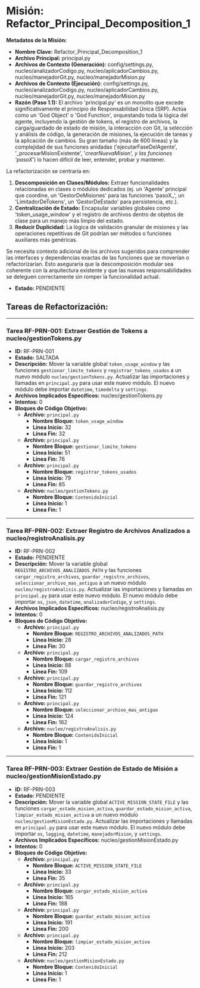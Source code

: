 # Misión: Refactor_Principal_Decomposition_1

**Metadatos de la Misión:**
- **Nombre Clave:** Refactor_Principal_Decomposition_1
- **Archivo Principal:** principal.py
- **Archivos de Contexto (Generación):** config/settings.py, nucleo/analizadorCodigo.py, nucleo/aplicadorCambios.py, nucleo/manejadorGit.py, nucleo/manejadorMision.py
- **Archivos de Contexto (Ejecución):** config/settings.py, nucleo/analizadorCodigo.py, nucleo/aplicadorCambios.py, nucleo/manejadorGit.py, nucleo/manejadorMision.py
- **Razón (Paso 1.1):** El archivo 'principal.py' es un monolito que excede significativamente el principio de Responsabilidad Única (SRP). Actúa como un 'God Object' o 'God Function', orquestando toda la lógica del agente, incluyendo la gestión de tokens, el registro de archivos, la carga/guardado de estado de misión, la interacción con Git, la selección y análisis de código, la generación de misiones, la ejecución de tareas y la aplicación de cambios. Su gran tamaño (más de 600 líneas) y la complejidad de sus funciones anidadas ('ejecutarFaseDelAgente', '_procesarMisionExistente', '_crearNuevaMision', y las funciones 'pasoX_') lo hacen difícil de leer, entender, probar y mantener. 

La refactorización se centraría en:
1.  **Descomposición en Clases/Módulos:** Extraer funcionalidades relacionadas en clases o módulos dedicados (ej. un 'Agente' principal que coordine, un 'GestorDeMisiones' para las funciones 'pasoX_', un 'LimitadorDeTokens', un 'GestorDeEstado' para persistencia, etc.).
2.  **Centralización de Estado:** Encapsular variables globales como 'token_usage_window' y el registro de archivos dentro de objetos de clase para un manejo más limpio del estado.
3.  **Reducir Duplicidad:** La lógica de validación granular de misiones y las operaciones repetitivas de Git podrían ser métodos o funciones auxiliares más genéricas.

Se necesita contexto adicional de los archivos sugeridos para comprender las interfaces y dependencias exactas de las funciones que se moverían o refactorizarían. Esto aseguraría que la descomposición modular sea coherente con la arquitectura existente y que las nuevas responsabilidades se deleguen correctamente sin romper la funcionalidad actual.
- **Estado:** PENDIENTE

## Tareas de Refactorización:
---
### Tarea RF-PRN-001: Extraer Gestión de Tokens a nucleo/gestionTokens.py
- **ID:** RF-PRN-001
- **Estado:** SALTADA
- **Descripción:** Mover la variable global `token_usage_window` y las funciones `gestionar_limite_tokens` y `registrar_tokens_usados` a un nuevo módulo `nucleo/gestionTokens.py`. Actualizar las importaciones y llamadas en `principal.py` para usar este nuevo módulo. El nuevo módulo debe importar `datetime`, `timedelta` y `settings`.
- **Archivos Implicados Específicos:** nucleo/gestionTokens.py
- **Intentos:** 0
- **Bloques de Código Objetivo:**
  - **Archivo:** `principal.py`
    - **Nombre Bloque:** `token_usage_window`
    - **Línea Inicio:** 32
    - **Línea Fin:** 32
  - **Archivo:** `principal.py`
    - **Nombre Bloque:** `gestionar_limite_tokens`
    - **Línea Inicio:** 51
    - **Línea Fin:** 76
  - **Archivo:** `principal.py`
    - **Nombre Bloque:** `registrar_tokens_usados`
    - **Línea Inicio:** 79
    - **Línea Fin:** 85
  - **Archivo:** `nucleo/gestionTokens.py`
    - **Nombre Bloque:** `ContenidoInicial`
    - **Línea Inicio:** 1
    - **Línea Fin:** 1
---
### Tarea RF-PRN-002: Extraer Registro de Archivos Analizados a nucleo/registroAnalisis.py
- **ID:** RF-PRN-002
- **Estado:** PENDIENTE
- **Descripción:** Mover la variable global `REGISTRO_ARCHIVOS_ANALIZADOS_PATH` y las funciones `cargar_registro_archivos`, `guardar_registro_archivos`, `seleccionar_archivo_mas_antiguo` a un nuevo módulo `nucleo/registroAnalisis.py`. Actualizar las importaciones y llamadas en `principal.py` para usar este nuevo módulo. El nuevo módulo debe importar `os`, `json`, `datetime`, `analizadorCodigo`, y `settings`.
- **Archivos Implicados Específicos:** nucleo/registroAnalisis.py
- **Intentos:** 0
- **Bloques de Código Objetivo:**
  - **Archivo:** `principal.py`
    - **Nombre Bloque:** `REGISTRO_ARCHIVOS_ANALIZADOS_PATH`
    - **Línea Inicio:** 28
    - **Línea Fin:** 30
  - **Archivo:** `principal.py`
    - **Nombre Bloque:** `cargar_registro_archivos`
    - **Línea Inicio:** 88
    - **Línea Fin:** 109
  - **Archivo:** `principal.py`
    - **Nombre Bloque:** `guardar_registro_archivos`
    - **Línea Inicio:** 112
    - **Línea Fin:** 121
  - **Archivo:** `principal.py`
    - **Nombre Bloque:** `seleccionar_archivo_mas_antiguo`
    - **Línea Inicio:** 124
    - **Línea Fin:** 162
  - **Archivo:** `nucleo/registroAnalisis.py`
    - **Nombre Bloque:** `ContenidoInicial`
    - **Línea Inicio:** 1
    - **Línea Fin:** 1
---
### Tarea RF-PRN-003: Extraer Gestión de Estado de Misión a nucleo/gestionMisionEstado.py
- **ID:** RF-PRN-003
- **Estado:** PENDIENTE
- **Descripción:** Mover la variable global `ACTIVE_MISSION_STATE_FILE` y las funciones `cargar_estado_mision_activa`, `guardar_estado_mision_activa`, `limpiar_estado_mision_activa` a un nuevo módulo `nucleo/gestionMisionEstado.py`. Actualizar las importaciones y llamadas en `principal.py` para usar este nuevo módulo. El nuevo módulo debe importar `os`, `logging`, `datetime`, `manejadorMision`, y `settings`.
- **Archivos Implicados Específicos:** nucleo/gestionMisionEstado.py
- **Intentos:** 0
- **Bloques de Código Objetivo:**
  - **Archivo:** `principal.py`
    - **Nombre Bloque:** `ACTIVE_MISSION_STATE_FILE`
    - **Línea Inicio:** 33
    - **Línea Fin:** 35
  - **Archivo:** `principal.py`
    - **Nombre Bloque:** `cargar_estado_mision_activa`
    - **Línea Inicio:** 165
    - **Línea Fin:** 188
  - **Archivo:** `principal.py`
    - **Nombre Bloque:** `guardar_estado_mision_activa`
    - **Línea Inicio:** 191
    - **Línea Fin:** 200
  - **Archivo:** `principal.py`
    - **Nombre Bloque:** `limpiar_estado_mision_activa`
    - **Línea Inicio:** 203
    - **Línea Fin:** 212
  - **Archivo:** `nucleo/gestionMisionEstado.py`
    - **Nombre Bloque:** `ContenidoInicial`
    - **Línea Inicio:** 1
    - **Línea Fin:** 1